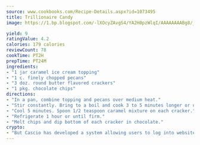```yaml
---
source: www.cookbooks.com/Recipe-Details.aspx?id=1073495
title: Trillionaire Candy
image: https://1.bp.blogspot.com/-lXOcyZAvgS4/YA2H0pzWlqI/AAAAAAAABg8/_HX4JI-WmFM0Tz684w_qYjP9vBzksmFNgCLcBGAsYHQ/s219/20.png

yield: 9
ratingValue: 4.2
calories: 179 calories
reviewCount: 78
cookTime: PT2H
prepTime: PT24M
ingredients:
- "1 jar caramel ice cream topping"
- "1 c. finely chopped pecans"
- "3 doz. round butter flavored crackers"
- "1 pkg. chocolate chips"
directions:
- "In a pan, combine topping and pecans over medium heat."
- "Stir constantly. Bring to a boil and cook 3 to 5 minutes longer or until thick."
- "Cool 5 minutes. Spoon 1/2 teaspoon caramel mixture on each cracker."
- "Refrigerate 1 hour or until firm."
- "Melt chips and dip bottom of each cracker in chocolate."
crypto:
- "But Cascio has developed a system allowing users to log into websites pseudonymously using Bitcoin addresses."
---
```

